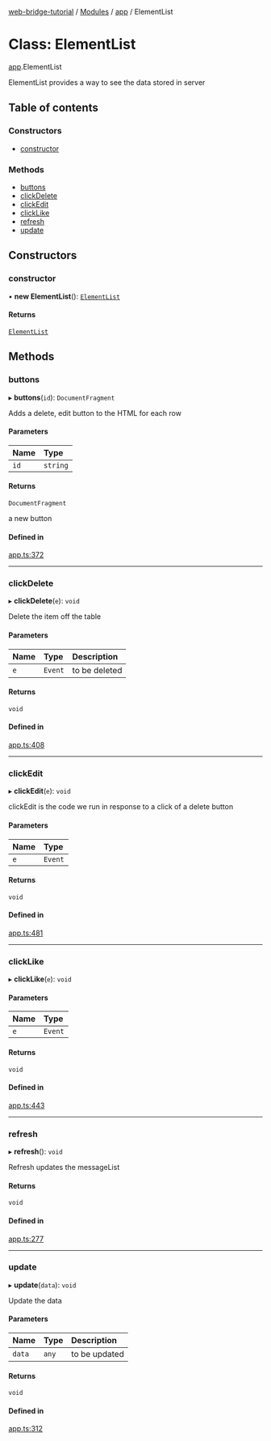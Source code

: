 [web-bridge-tutorial](../README.md) / [Modules](../modules.md) / [app](../modules/app.md) / ElementList

# Class: ElementList

[app](../modules/app.md).ElementList

ElementList provides a way to see the data stored in server

## Table of contents

### Constructors

- [constructor](app.ElementList.md#constructor)

### Methods

- [buttons](app.ElementList.md#buttons)
- [clickDelete](app.ElementList.md#clickdelete)
- [clickEdit](app.ElementList.md#clickedit)
- [clickLike](app.ElementList.md#clicklike)
- [refresh](app.ElementList.md#refresh)
- [update](app.ElementList.md#update)

## Constructors

### constructor

• **new ElementList**(): [`ElementList`](app.ElementList.md)

#### Returns

[`ElementList`](app.ElementList.md)

## Methods

### buttons

▸ **buttons**(`id`): `DocumentFragment`

Adds a delete, edit button to the HTML for each row

#### Parameters

| Name | Type |
| :------ | :------ |
| `id` | `string` |

#### Returns

`DocumentFragment`

a new button

#### Defined in

[app.ts:372](https://bitbucket.org/sml3/cse216_sp24_team_21/src/ea4b1da/web/app.ts#lines-372)

___

### clickDelete

▸ **clickDelete**(`e`): `void`

Delete the item off the table

#### Parameters

| Name | Type | Description |
| :------ | :------ | :------ |
| `e` | `Event` | to be deleted |

#### Returns

`void`

#### Defined in

[app.ts:408](https://bitbucket.org/sml3/cse216_sp24_team_21/src/ea4b1da/web/app.ts#lines-408)

___

### clickEdit

▸ **clickEdit**(`e`): `void`

clickEdit is the code we run in response to a click of a delete button

#### Parameters

| Name | Type |
| :------ | :------ |
| `e` | `Event` |

#### Returns

`void`

#### Defined in

[app.ts:481](https://bitbucket.org/sml3/cse216_sp24_team_21/src/ea4b1da/web/app.ts#lines-481)

___

### clickLike

▸ **clickLike**(`e`): `void`

#### Parameters

| Name | Type |
| :------ | :------ |
| `e` | `Event` |

#### Returns

`void`

#### Defined in

[app.ts:443](https://bitbucket.org/sml3/cse216_sp24_team_21/src/ea4b1da/web/app.ts#lines-443)

___

### refresh

▸ **refresh**(): `void`

Refresh updates the messageList

#### Returns

`void`

#### Defined in

[app.ts:277](https://bitbucket.org/sml3/cse216_sp24_team_21/src/ea4b1da/web/app.ts#lines-277)

___

### update

▸ **update**(`data`): `void`

Update the data

#### Parameters

| Name | Type | Description |
| :------ | :------ | :------ |
| `data` | `any` | to be updated |

#### Returns

`void`

#### Defined in

[app.ts:312](https://bitbucket.org/sml3/cse216_sp24_team_21/src/ea4b1da/web/app.ts#lines-312)
